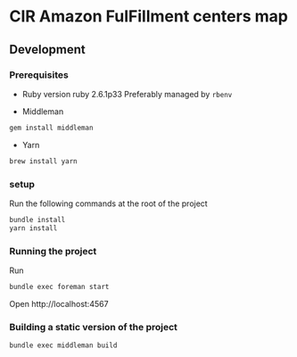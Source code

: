# CIR Amazon FulFillment centers map

## Development
### Prerequisites
- Ruby version ruby 2.6.1p33
Preferably managed by `rbenv`

- Middleman
```sh
gem install middleman
```

- Yarn
```sh
brew install yarn
```
### setup
Run the following commands at the root of the project
```sh
bundle install
yarn install
```
### Running the project
Run
```sh
bundle exec foreman start
```

Open http://localhost:4567 

### Building a static version of the project
```sh
bundle exec middleman build
```
